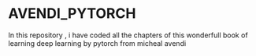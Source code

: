 # AVENDI_PYTORCH
In this repository , i have coded all the chapters of this wonderfull book of learning deep learning by pytorch from micheal avendi

